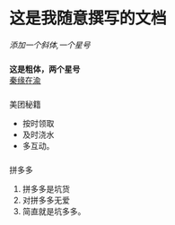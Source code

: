 # 这是我随意撰写的文档  

*添加一个斜体,一个星号*  
###
**这是粗体，两个星号**  
[秦缘在渝](http://qg001.com)  
###
美团秘籍
* 按时领取
* 及时浇水
* 多互动。  

###
拼多多  
1. 拼多多是坑货
2. 对拼多多无爱
3. 简直就是坑多多。
